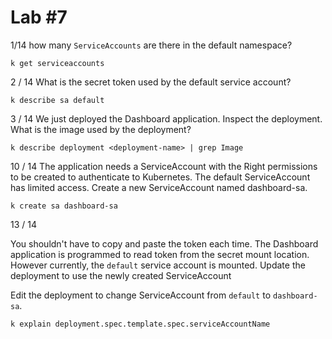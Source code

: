 # Lab #7

1/14 how many `ServiceAccounts` are there in the default namespace?

```
k get serviceaccounts
```

&#x20;

2 / 14 What is the secret token used by the default service account?

```
k describe sa default
```

3 / 14 We just deployed the Dashboard application. Inspect the deployment. What is the image used by the deployment?

```
k describe deployment <deployment-name> | grep Image
```

10 / 14 The application needs a ServiceAccount with the Right permissions to be created to authenticate to Kubernetes. The default ServiceAccount has limited access. Create a new ServiceAccount named dashboard-sa.

```
k create sa dashboard-sa
```



13 / 14

You shouldn't have to copy and paste the token each time. The Dashboard application is programmed to read token from the secret mount location. However currently, the `default` service account is mounted. Update the deployment to use the newly created ServiceAccount

Edit the deployment to change ServiceAccount from `default` to `dashboard-sa`.



```
k explain deployment.spec.template.spec.serviceAccountName
```







